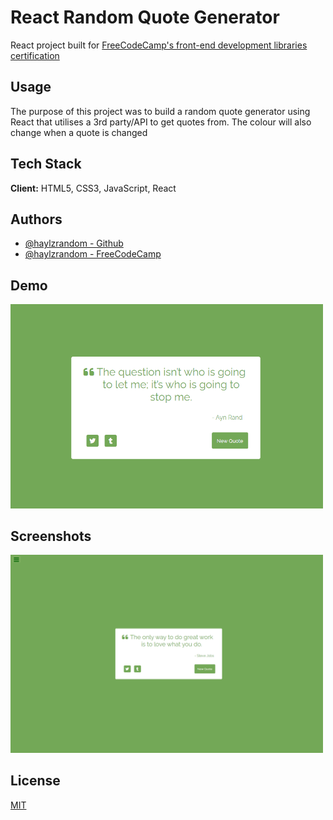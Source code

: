 # React Random Quote Generator

React project built for
[FreeCodeCamp's front-end development libraries certification](https://www.freecodecamp.org/learn/front-end-development-libraries/front-end-development-libraries-projects/build-a-random-quote-machine)

## Usage

The purpose of this project was to build a random quote generator using React
that utilises a 3rd party/API to get quotes from. The colour will also change
when a quote is changed

## Tech Stack

**Client:** HTML5, CSS3, JavaScript, React

## Authors

- [@haylzrandom - Github](https://www.github.com/haylzrandom)
- [@haylzrandom - FreeCodeCamp](https://www.freecodecamp.org/haylzrandom)

## Demo

<img src="./screenshots/random-quote-gif.gif" alt="Random Quote Generator Gif" width="500"  />

## Screenshots

<img src="./screenshots/Random-Quote-Machine.png" alt="Random Quote Generator Screenshot" width="500"  />

## License

[MIT](https://choosealicense.com/licenses/mit/)
